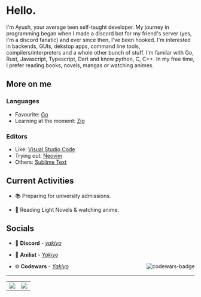 #  Hello.

I'm Ayush, your average teen self-taught developer. My journey in programming began when I made a discord bot for my friend's server (yes, I'm a discord fanatic) and ever since then, I've been hooked. I'm interested in backends, GUIs, dekstop apps, command line tools, compilers/interpreters and a whole other bunch of stuff. I'm familar with Go, Rust, Javascript, Typescript, Dart and know python, C, C++. In my free time, I prefer reading books, novels, mangas or watching animes. 

## More on me
### Languages
- Favourite: [Go](https://go.dev)
- Learning at the moment: [Zig](https://ziglang.org/)

### Editors
- Like: [Visual Studio Code](https://code.visualstudio.com/)
- Trying out: [Neovim](https://neovim.io/)
- Others: [Sublime Text](https://www.sublimetext.com/)


## Current Activities

- 📚 Preparing for university admissions.

- 📘 Reading Light Novels & watching anime.

## Socials

- 🔗 **Discord** - [_yakiyo_](https://discord.bio/yakiyo)

- 🍿 **Anilist** - [_Yakiyo_](https://anilist.co/user/763771)

- 🌐 **Codewars** - [_Yakiyo_](https://www.codewars.com/users/Yakiyo) <img src="https://www.codewars.com/users/Yakiyo/badges/micro" alt="codewars-badge" align="right">

<hr>

<!-- Taken from @didinele's readme https://github.com/didinele/didinele -->
<table align="center">
  <tr>
    <td align="center" style="padding=0;width=50%;">
      <a href="https://github.com/Yakiyo"><img align="center" style="padding=0;" src="https://github-readme-stats.vercel.app/api?username=Yakiyo&show_icons=true&title_color=4F8CC9&text_color=9f9f9f&bg_color=00000000&hide_border=true&icon_color=4F8CC9&count_private=true"/></a>
    </td>
    <td align="center" style="padding=0;width=50%;">
      <a href="https://wakatime.com/@Yakiyo"><img align="center" style="padding=0;" src="https://github-readme-stats.vercel.app/api/wakatime?username=Yakiyo&layout=compact&show_icons=true&title_color=4F8CC9&text_color=9f9f9f&bg_color=00000000&hide_border=true&icon_color=00000000&count_private=true"/></a>
    </td>
  </tr>
</table>
<!-- <p align="center"><a href="https://discord.bio/Yakiyo"><img alt="Discord Card" src="https://lanyard.cnrad.dev/api/695307292815654963?borderRadius=10px&theme=dark&idleMessage=Dying%20in%20the%20middle%20of%20nowhere&hideDiscrim=true&bg=00000000&borderRadius=10px"></a></p> -->

<!-- <p align="center"> <img alt="spotify-last-played" src="https://spotify-recently-played-readme.vercel.app/api?user=df21tvweff4zfxuwg3fpia5dd&unique=yes"></p> -->
